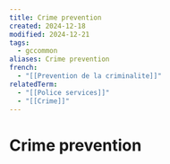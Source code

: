 ```yaml
---
title: Crime prevention
created: 2024-12-18
modified: 2024-12-21
tags:
  - gccommon
aliases: Crime prevention
french:
  - "[[Prevention de la criminalite]]"
relatedTerm:
  - "[[Police services]]"
  - "[[Crime]]"
---
```

# Crime prevention
